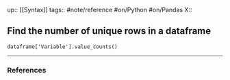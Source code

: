 up:: [[Syntax]]
tags:: #note/reference #on/Python #on/Pandas 
X:: 

## Find the number of unique rows in a dataframe


```
dataframe['Variable'].value_counts()
```



---
### References

